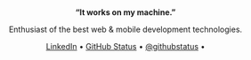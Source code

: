 <div align="center">
  <br>
  <br>
<!--   <img width="200" src="https://raw.githubusercontent.com/guilhermepaitax/guilhermepaitax/main/.github/images/user.png"/> -->
  <br/>
  <br/>
  <p><strong>“It works on my machine.”</strong></p>
  <p>Enthusiast of the best web & mobile development technologies.</p>
  <div id="suggestions">
    <a href="https://www.linkedin.com/in/guilhermepaitax/">LinkedIn</a> •
    <a href="https://githubstatus.com">GitHub Status</a> •
    <a href="https://twitter.com/githubstatus">@githubstatus</a> •
  </div>
</div>
